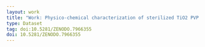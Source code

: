 ```yaml
---
layout: work
title: "Work: Physico-chemical characterization of sterilized TiO2 PVP nanoparticles by XPS / HAXPES / SEM"
type: Dataset
tag: doi:10.5281/ZENODO.7966355
doi: 10.5281/ZENODO.7966355
---
```

